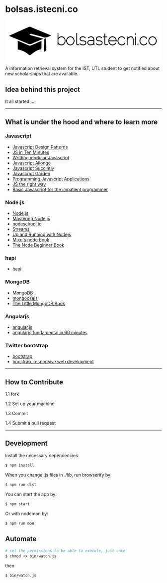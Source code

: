 bolsas.istecni.co
==============

![logo](assets/branding/logo/black-on-transparent.png)

A information retrieval system for the IST, UTL student to get notified about new scholarships that are available.

## Idea behind this project

It all started....



----------
## What is under the hood and where to learn more

### Javascript
* [Javascript Design Patterns](http://www.addyosmani.com/resources/essentialjsdesignpatterns/book/)
* [JS in Ten Minutes](https://github.com/spencertipping/js-in-ten-minutes/blob/master/js-in-ten-minutes.pdf?raw=true)
* [Writting modular Javascript](http://addyosmani.com/writing-modular-js)
* [Javascript Allonge](https://leanpub.com/javascript-allonge/read)
* [Javascript Succintly](http://www.syncfusion.com/resources/techportal/ebooks/javascript)
* [Javascript Garden](http://bonsaiden.github.io/JavaScript-Garden/)
* [Programming Javascript Applications](http://chimera.labs.oreilly.com/books/1234000000262/index.html)
* [JS the right way](http://jstherightway.org/)
* [Basic Javascript for the impatient programmer](http://www.2ality.com/2013/06/basic-javascript.html)


### Node.js
* [Node.js](http://nodejs.org/)
* [Mastering Node.js](http://github.com/visionmedia/masteringnode/raw/master/book.pdf)
* [nodeschool.io](http://nodeschool.io/)
* [Streams](https://github.com/substack/stream-handbook)
* [Up and Running with Nodejs](http://chimera.labs.oreilly.com/books/1234000001808/index.html)
* [Mixu's node book](http://book.mixu.net/)
* [The Node Beginner Book](http://www.nodebeginner.org/#about)


### hapi
* [hapi](http://hapijs.com/)


### MongoDB
* [MongoDB](http://www.mongodb.org/)
* [mongoosejs](http://mongoosejs.com/)
* [The Little MongoDB Book](http://openmymind.net/mongodb.pdf)


### Angularjs
* [angular.js](http://angularjs.org/)
* [angularjs fundamental in 60 minutes](http://fastandfluid.com/publicdownloads/AngularJSIn60MinutesIsh_DanWahlin_May2013.pdf)


### Twitter bootstrap
* [bootstrap](http://getbootstrap.com/)
* [boostrap, responsive web development](https://github.com/whyisjake/bootstrap)




----------
## How to Contribute
1.1 fork

1.2 Set up your machine

1.3 Commit

1.4 Submit a pull request




----------
## Development

Install the necessary dependencies
```bash
$ npm install 
```


When you change .js files in ./lib, run browserify by:
```bash
$ npm run dist
```

You can start the app by:
```bash
$ npm start
```

Or with nodemon by:
```bash
$ npm run mon
```

## Automate

```bash
# set the permissions to be able to execute, just once
$ chmod +x bin/watch.js
```

then
```bash
$ bin/watch.js
```

